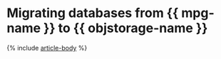 # Migrating databases from {{ mpg-name }} to {{ objstorage-name }}

{% include [article-body](../../_tutorials/datatransfer/mpg-to-objstorage.md) %}